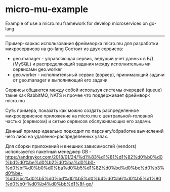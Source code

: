 # micro-mu-example
Example of use a micro.mu framework for develop microservices on go-lang

---

Пример-каркас использования фреймворка micro.mu для разработки микросервисов на go-lang
Состоит из двух сервисов:
* geo.manager - управляющая сервис, ведущий учет данных в БД (MySQL) и распределяющий задания между исполнительными сервисами geo.worker
* geo.worker - исполнительный сервис (воркер), принимающий задачи от geo.manager и выполняющий его задачи

Сервисы общаются между собой используя системы очередей (queue) такие как RabbitMQ, NATS и прочее что поддерживает фреймворк micro.mu

Суть примера, показать как можно создать распределенное микросервисное приложение на micro.mu с центральной-головной частью (сервисом) и сетью сервисов обслуживающих его задачи.

Данный пример идеально подходит по парсингу/обработке вычислений чего либо на удаленно-распределенных узлах.

Для сборки приложений и внешних зависимостей (vendors) используется пакетный менеджер GB - https://andreykor.com/2018/01/24/%d1%83%d1%81%d1%82%d0%b0%d0%bd%d0%be%d0%b2%d0%ba%d0%b0-%d0%bf%d0%b0%d0%ba%d0%b5%d1%82%d0%bd%d0%be%d0%b3%d0%be-%d0%bc%d0%b5%d0%bd%d0%b5%d0%b4%d0%b6%d0%b5%d1%80%d0%b0-%d0%b4%d0%bb%d1%8f-go/
